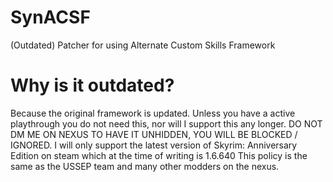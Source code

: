 # SynACSF
(Outdated) Patcher for using Alternate Custom Skills Framework

# Why is it outdated?
Because the original framework is updated. Unless you have a active playthrough you do not need this, nor will I support this any longer.
DO NOT DM ME ON NEXUS TO HAVE IT UNHIDDEN, YOU WILL BE BLOCKED / IGNORED.
I will only support the latest version of Skyrim: Anniversary Edition on steam which at the time of writing is 1.6.640
This policy is the same as the USSEP team and many other modders on the nexus.